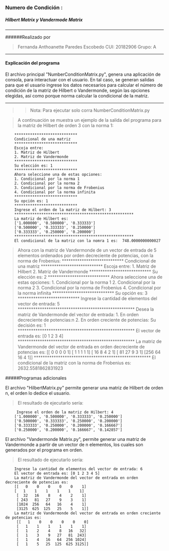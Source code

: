### Numero de Condición :
##### Hilbert Matrix y Vandermode Matrix
-------------------------------------------------------------------------
######Realizado por
> Fernanda Anthoanette Paredes Escobedo
> CUI: 20182906
> Grupo: A

--------------------------------------------------------------------
#### Explicación del programa

El archivo principal "NumberConditionMatrix.py", genera una aplicación de consola, para interactuar con el usuario. En tal caso, se generan salidas para que el usuario ingrese los datos necesarios para calcular el número de condición de la matriz de Hilbert o Vandermonde, según las opciones elegidas, así como porque norma calcular la condicional de la matriz.

--------------------------------------------------
>>Nota: Para ejecutar solo corra NumberConditionMatrix.py

>A continuación se muestra un ejemplo de la salida del programa para la matriz de Hilbert de orden 3 con la norma 1:

		****************************
		Condicional de una matriz
		****************************
		Escoja entre:
		1. Matriz de Hilbert
		2. Matriz de Vandermonde
		****************************
		Su elección es: 1
		****************************
		Ahora seleccione una de estas opciones:
		1. Condicional por la norma 1
		2. Condicional por la norma 2
		3. Condicional por la norma de Frobenius
		4. Condicional por la norma infinita
		****************************
		Su opción es: 1
		****************************
		Ingrese el orden de la matriz de Hilbert: 3
		*****************************************************
		La matriz de Hilbert es:
		['1.000000', '0.500000', '0.333333']
		['0.500000', '0.333333', '0.250000']
		['0.333333', '0.250000', '0.200000']
		*****************************************************
		El condicional de la matriz con la nomra 1 es:  748.0000000000027 

>Ahora con la matriz de Vandermonde de un vector de entrada  de 5 elementos ordenados por orden decreciente de potencias, con la norma de Frobenius:
		****************************
		Condicional de una matriz
		****************************
		Escoja entre:
		1. Matriz de Hilbert
		2. Matriz de Vandermonde
		****************************
		Su elección es: 2
		****************************
		Ahora seleccione una de estas opciones:
 		1. Condicional por la norma 1
		2. Condicional por la norma 2
		3. Condicional por la norma de Frobenius
		4. Condicional por la norma infinita
		****************************
		Su opción es: 3
		****************************
		Ingrese la cantidad de elementos del vector de entrada: 5
		*****************************************************
		Desea la matriz de Vandermonde del vector de entrada:
		1. En orden decreciente de potencias:n
		2. En orden creciente de potencias:
		Su decisión es: 1
		*****************************************************
		El vector de entrada es: [0 1 2 3 4] 
		*****************************************************
		La matriz de Vandermonde del vector de entrada en orden decreciente de potencias es:
		 [[  0   0   0   0   1]
		 [  1   1   1   1   1]
		[ 16   8   4   2   1]
		[ 81  27   9   3   1]
		 [256  64  16   4   1]] 
		*****************************************************
		El condicional de la matriz con la norma de Frobenius es:  2632.5581862831923 

#####Programas adicionales

El archivo "HilbertMatrix.py" permite generar una matriz de Hilbert de orden n, el orden lo dedice el usuario.
>El resultado de ejecutarlo sería:

		 Ingrese el orden de la matriz de Hilbert: 4
		['1.000000', '0.500000', '0.333333', '0.250000']
		['0.500000', '0.333333', '0.250000', '0.200000']
		['0.333333', '0.250000', '0.200000', '0.166667']
		['0.250000', '0.200000', '0.166667', '0.142857']

El archivo "Vandermonde Matrix.py", permite generar una matriz de Vandermonde a partir de un vector de n elementos, los cuales son generados por el programa en orden.

>El resultado de ejecutarlo sería:

		Ingrese la cantidad de elementos del vector de entrada: 6
		El vector de entrada es: [0 1 2 3 4 5] 
		La matriz de Vandermonde del vector de entrada en orden decreciente de potencias es:
 		[[   0    0    0    0    0    1]
		[   1    1    1    1    1    1]
		 [  32   16    8    4    2    1]
		 [ 243   81   27    9    3    1]
		 [1024  256   64   16    4    1]
		 [3125  625  125   25    5    1]] 
		La matriz de Vandermonde del vector de entrada en orden creciente de potencias es:
		 [[   1    0    0    0    0    0]
		 [   1    1    1    1    1    1]
		 [   1    2    4    8   16   32]
		 [   1    3    9   27   81  243]
		 [   1    4   16   64  256 1024]
		 [   1    5   25  125  625 3125]] 
